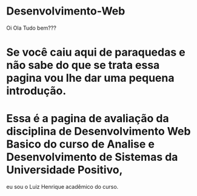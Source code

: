 
# Desenvolvimento-Web
Oi Ola Tudo bem???

# Se você caiu aqui de paraquedas e não sabe do que se trata essa pagina vou lhe dar uma pequena introdução.
# Essa é a pagina de avaliação da disciplina de Desenvolvimento Web Basico do curso de Analise e Desenvolvimento de Sistemas da Universidade Positivo,<br>
eu sou o Luiz Henrique acadêmico do curso.


